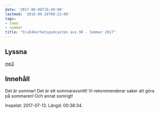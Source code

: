 ```yaml
---
date: '2017-08-08T16:49:00'
lastmod: '2018-09-26T08:22:00'
tags:
- tema
- sommar
title: "S\xE4kerhetspodcasten avs.98 - Sommar 2017"
---
```

## Lyssna

[mp3](http://traffic.libsyn.com/sakerhetspodcasten/2017-07-13_Sommar.mp3)

## Innehåll

Det är sommar! Det är ett sommaravsnitt! Vi rekommenderar saker att göra på sommaren!
Och annat somrigt!

Inspelat: 2017-07-13. Längd: 00:38:34.
